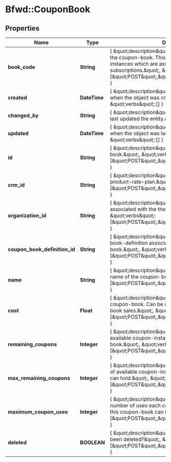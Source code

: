 # Bfwd::CouponBook

## Properties
Name | Type | Description | Notes
------------ | ------------- | ------------- | -------------
**book_code** | **String** | { \&quot;description\&quot; : \&quot;The book code for the coupon-book. This is used to create coupon-instances which are associated with subscriptions.\&quot;, \&quot;verbs\&quot;:[\&quot;POST\&quot;,\&quot;PUT\&quot;,\&quot;GET\&quot;] } | [optional] 
**created** | **DateTime** | { \&quot;description\&quot; : \&quot;The UTC DateTime when the object was created.\&quot;, \&quot;verbs\&quot;:[] } | [optional] 
**changed_by** | **String** | { \&quot;description\&quot; : \&quot;ID of the user who last updated the entity.\&quot;, \&quot;verbs\&quot;:[] } | [optional] 
**updated** | **DateTime** | { \&quot;description\&quot; : \&quot;The UTC DateTime when the object was last updated.\&quot;, \&quot;verbs\&quot;:[] } | [optional] 
**id** | **String** | { \&quot;description\&quot; : \&quot;ID of the coupon-book.\&quot;, \&quot;verbs\&quot;:[\&quot;POST\&quot;,\&quot;PUT\&quot;,\&quot;GET\&quot;] } | 
**crm_id** | **String** | { \&quot;description\&quot; : \&quot;CRM ID of the product-rate-plan.\&quot;, \&quot;verbs\&quot;:[\&quot;POST\&quot;,\&quot;PUT\&quot;,\&quot;GET\&quot;] } | 
**organization_id** | **String** | { \&quot;description\&quot; : \&quot;Organization associated with the  the coupon-book.\&quot;, \&quot;verbs\&quot;:[\&quot;POST\&quot;,\&quot;PUT\&quot;,\&quot;GET\&quot;] } | 
**coupon_book_definition_id** | **String** | { \&quot;description\&quot; : \&quot;ID of the coupon-book-definition associated with the coupon-book.\&quot;, \&quot;verbs\&quot;:[\&quot;POST\&quot;,\&quot;PUT\&quot;,\&quot;GET\&quot;] } | 
**name** | **String** | { \&quot;description\&quot; : \&quot;The human readable name of the coupon-book.\&quot;, \&quot;verbs\&quot;:[\&quot;POST\&quot;,\&quot;PUT\&quot;,\&quot;GET\&quot;] } | 
**cost** | **Float** | { \&quot;description\&quot; : \&quot;The cost of the coupon-book. Can be used to keep track of coupon-book sales.\&quot;, \&quot;verbs\&quot;:[\&quot;POST\&quot;,\&quot;PUT\&quot;,\&quot;GET\&quot;] } | 
**remaining_coupons** | **Integer** | { \&quot;description\&quot; : \&quot;The number of available coupon-instances left in the coupon-book.\&quot;, \&quot;verbs\&quot;:[\&quot;POST\&quot;,\&quot;PUT\&quot;,\&quot;GET\&quot;] } | 
**max_remaining_coupons** | **Integer** | { \&quot;description\&quot; : \&quot;The original number of available coupon-instances that the coupon-book can hold.\&quot;, \&quot;verbs\&quot;:[\&quot;POST\&quot;,\&quot;PUT\&quot;,\&quot;GET\&quot;] } | 
**maximum_coupon_uses** | **Integer** | { \&quot;description\&quot; : \&quot;The maximum number of uses each coupon-instance created from this coupon-book can have.\&quot;, \&quot;verbs\&quot;:[\&quot;POST\&quot;,\&quot;PUT\&quot;,\&quot;GET\&quot;] } | 
**deleted** | **BOOLEAN** | { \&quot;description\&quot; : \&quot;Has the coupon book been deleted?\&quot;, \&quot;verbs\&quot;:[\&quot;POST\&quot;,\&quot;PUT\&quot;,\&quot;GET\&quot;] } | [default to false]



